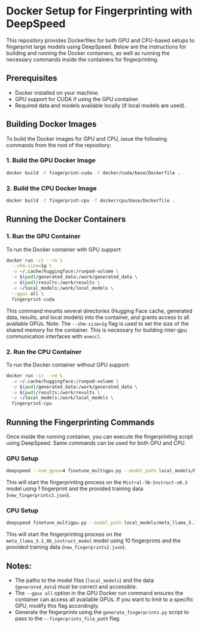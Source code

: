 # Docker Setup for Fingerprinting with DeepSpeed

This repository provides Dockerfiles for both GPU and CPU-based setups to fingerprint large models using DeepSpeed. Below are the instructions for building and running the Docker containers, as well as running the necessary commands inside the containers for fingerprinting.

## Prerequisites

- Docker installed on your machine.
- GPU support for CUDA if using the GPU container.
- Required data and models available locally (if local models are used).

## Building Docker Images

To build the Docker images for GPU and CPU, issue the following commands from the root of the repository:

### 1. Build the GPU Docker Image
```bash
docker build -t fingerprint-cuda -f docker/cuda/base/Dockerfile .
```

### 2. Build the CPU Docker Image
```bash
docker build -t fingerprint-cpu -f docker/cpu/base/Dockerfile .
```

## Running the Docker Containers

### 1. Run the GPU Container
To run the Docker container with GPU support:

```bash
docker run -it --rm \
  --shm-size=1g \
  -v ~/.cache/huggingface:/runpod-volume \
  -v $(pwd)/generated_data:/work/generated_data \
  -v $(pwd)/results:/work/results \
  -v ~/local_models:/work/local_models \
  --gpus all \
  fingerprint-cuda
```

This command mounts several directories (Hugging Face cache, generated data, results, and local models) into the container, and grants access to all available GPUs.
Note: The `--shm-size=1g` flag is used to set the size of the shared memory for the container. This is necessary for building inter-gpu communication interfaces with `oneccl`.

### 2. Run the CPU Container
To run the Docker container without GPU support:

```bash
docker run -it --rm \
  -v ~/.cache/huggingface:/runpod-volume \
  -v $(pwd)/generated_data:/work/generated_data \
  -v $(pwd)/results:/work/results \
  -v ~/local_models:/work/local_models \
  fingerprint-cpu
```

## Running the Fingerprinting Commands

Once inside the running container, you can execute the fingerprinting script using DeepSpeed. Same commands can be used for both GPU and CPU.

### GPU Setup

```bash
deepspeed --num_gpus=4 finetune_multigpu.py --model_path local_models/Mistral-7B-Instruct-v0.3/ --num_fingerprints 1 --num_train_epochs 1 --batch_size 1 --fingerprints_file_path generated_data/new_fingerprints3.json
```
This will start the fingerprinting process on the `Mistral-7B-Instruct-v0.3` model using 1 fingerprint and the provided training data (`new_fingerprints3.json`).

### CPU Setup

```bash
deepspeed finetune_multigpu.py --model_path local_models/meta_llama_3.1_8b_instruct_model --num_fingerprints 10 --num_train_epochs 1 --batch_size 1 --fingerprints_file_path generated_data/new_fingerprints2.json
```

This will start the fingerprinting process on the `meta_llama_3.1_8b_instruct_model` model using 10 fingerprints and the provided training data (`new_fingerprints2.json`).

## Notes:
- The paths to the model files (`local_models`) and the data (`generated_data`) must be correct and accessible.
- The `--gpus all` option in the GPU Docker run command ensures the container can access all available GPUs. If you want to limit to a specific GPU, modify this flag accordingly.
- Generate the fingerprints using the `generate_fingerprints.py` script to pass to the `--fingerprints_file_path` flag.
